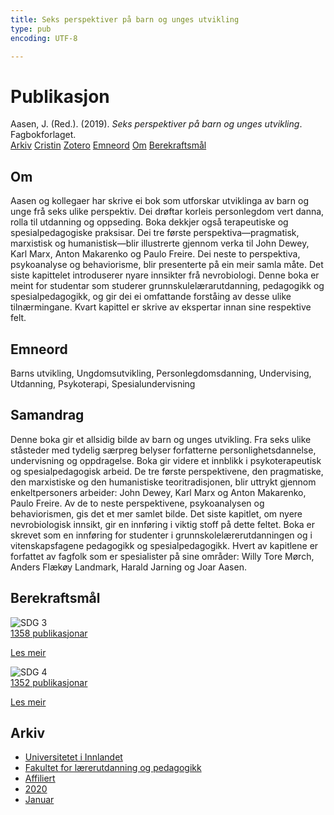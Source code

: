 ```yaml
---
title: Seks perspektiver på barn og unges utvikling
type: pub
encoding: UTF-8

---
```

<h1>Publikasjon</h1>
<article id="csl-bib-container-8JTE7F5U" class="csl-bib-container">
  <div class="csl-bib-body"> <div class="csl-entry">Aasen, J. (Red.). (2019). <i>Seks perspektiver på barn og unges utvikling</i>. Fagbokforlaget.</div> </div>
  <div class="csl-bib-buttons">
    <a href="#taxonomy-article-8JTE7F5U" alt="archive" class="csl-bib-button">Arkiv</a>
    <a href="https://app.cristin.no/results/show.jsf?id=1785451" alt="Cristin" class="csl-bib-button">Cristin</a>
    <a href="http://zotero.org/groups/5881554/items/8JTE7F5U" alt="Zotero" class="csl-bib-button">Zotero</a>
    <a href="#keywords-article-8JTE7F5U" alt="keywords" class="csl-bib-button">Emneord</a>
    <a href="#about-article-8JTE7F5U" alt="about_pub" class="csl-bib-button">Om</a>
    <a href="#sdg-article-8JTE7F5U" alt="sdg" class="csl-bib-button">Berekraftsmål</a>
  </div>
  <div id="csl-bib-meta-container-8JTE7F5U"></div>
</article>
<div id="csl-bib-meta-8JTE7F5U" class="csl-bib-meta">
  <article id="about-article-8JTE7F5U" class="about_pub-article">
    <h1>Om</h1>
    Aasen og kollegaer har skrive ei bok som utforskar utviklinga av barn og unge frå seks ulike perspektiv. Dei drøftar korleis personlegdom vert danna, rolla til utdanning og oppseding. Boka dekkjer også terapeutiske og spesialpedagogiske praksisar. Dei tre første perspektiva—pragmatisk, marxistisk og humanistisk—blir illustrerte gjennom verka til John Dewey, Karl Marx, Anton Makarenko og Paulo Freire. Dei neste to perspektiva, psykoanalyse og behaviorisme, blir presenterte på ein meir samla måte. Det siste kapittelet introduserer nyare innsikter frå nevrobiologi. Denne boka er meint for studentar som studerer grunnskulelærarutdanning, pedagogikk og spesialpedagogikk, og gir dei ei omfattande forståing av desse ulike tilnærmingane. Kvart kapittel er skrive av ekspertar innan sine respektive felt.
  </article>
  <article id="keywords-article-8JTE7F5U" class="keywords-article">
    <h1>Emneord</h1>
    Barns utvikling, Ungdomsutvikling, Personlegdomsdanning, Undervising, Utdanning, Psykoterapi, Spesialundervisning
  </article>
  <article id="abstract-article-8JTE7F5U" class="abstract-article">
    <h1>Samandrag</h1>
    Denne boka gir et allsidig bilde av barn og unges utvikling. Fra seks ulike ståsteder med tydelig særpreg belyser forfatterne personlighetsdannelse, undervisning og oppdragelse. Boka gir videre et innblikk i psykoterapeutisk og spesialpedagogisk arbeid. De tre første perspektivene, den pragmatiske, den marxistiske og den humanistiske teoritradisjonen, blir uttrykt gjennom enkeltpersoners arbeider: John Dewey, Karl Marx og Anton Makarenko, Paulo Freire. Av de to neste perspektivene, psykoanalysen og behaviorismen, gis det et mer samlet bilde. Det siste kapitlet, om nyere nevrobiologisk innsikt, gir en innføring i viktig stoff på dette feltet. Boka er skrevet som en innføring for studenter i grunnskolelærerutdanningen og i vitenskapsfagene pedagogikk og spesialpedagogikk. Hvert av kapitlene er forfattet av fagfolk som er spesialister på sine områder: Willy Tore Mørch, Anders Flækøy Landmark, Harald Jarning og Joar Aasen.
  </article>
  <article id="sdg-article-8JTE7F5U" class="sdg-article">
    <h1>Berekraftsmål</h1>
    <div class="sdg-container"><div id="sdg3" class="sdg">
        <img src="{{< params subfolder >}}images/sdg/sdg03_nn.png" class="image" alt="SDG 3">
        <div class="sdg-overlay">
          <a href="{{< params subfolder >}}nn/archive/?sdg=3#archive" class="sdg-publication-count"><span>1358</span> publikasjonar</a>
          <p><a href="https://fn.no/om-fn/fns-baerekraftsmaal/god-helse-og-livskvalitet?lang=nno-NO" class="sdg-read-more">Les meir</a></p>
        </div>
      </div> <div id="sdg4" class="sdg">
        <img src="{{< params subfolder >}}images/sdg/sdg04_nn.png" class="image" alt="SDG 4">
        <div class="sdg-overlay">
          <a href="{{< params subfolder >}}nn/archive/?sdg=4#archive" class="sdg-publication-count"><span>1352</span> publikasjonar</a>
          <p><a href="https://fn.no/om-fn/fns-baerekraftsmaal/god-utdanning?lang=nno-NO" class="sdg-read-more">Les meir</a></p>
        </div>
      </div></div>
  </article>
  <article id="taxonomy-article-8JTE7F5U" class="taxonomy-article">
    <h1>Arkiv</h1>
    <ul>
      <li><a href="{{< params subfolder >}}nn/archive/?key=3DCRN523">Universitetet i Innlandet</a></li>
      <li><a href="{{< params subfolder >}}nn/archive/?key=WYNZA47F">Fakultet for lærerutdanning og pedagogikk</a></li>
      <li><a href="{{< params subfolder >}}nn/archive/?key=2ZAN5K7T">Affiliert</a></li>
      <li><a href="{{< params subfolder >}}nn/archive/?key=FDDLZ9V3">2020</a></li>
      <li><a href="{{< params subfolder >}}nn/archive/?key=RZ3FA2CC">Januar</a></li>
    </ul>
  </article>
</div>

